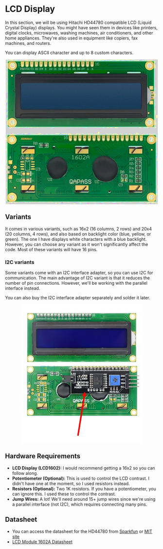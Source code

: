 # LCD Display

In this section, we will be using Hitachi HD44780 compatible LCD (Liquid Crystal Display) displays. You might have seen them in devices like printers, digital clocks, microwaves, washing machines, air conditioners, and other home appliances. They're also used in equipment like copiers, fax machines, and routers.

You can display ASCII character and up to 8 custom characters.

<img style="display: block; margin: auto;width:500px;" alt="lcd1602" src="./images/lcd1602.jpg"/>


## Variants
It comes in various variants, such as 16x2 (16 columns, 2 rows) and 20x4 (20 columns, 4 rows), and also based on backlight color (blue, yellow, or green). The one I have displays white characters with a blue backlight. However, you can choose any variant as it won't significantly affect the code.  Most of these variants will have 16 pins.

### I2C variants
Some variants come with an I2C interface adapter, so you can use I2C for communication. The main advantage of I2C variant is that it reduces the number of pin connections. However, we'll be working with the parallel interface instead.
 
You can also buy the I2C interface adapter separately and solder it later.

<img style="display: block; margin: auto;width:400px;" alt="lcd1602 I2C" src="./images/lcd1602-i2c.jpg"/>


## Hardware Requirements
- **LCD Display (LCD1602):** I would recommend getting a 16x2 so you can follow along.  
- **Potentiometer (Optional):** This is used to control the LCD contrast. I didn't have one at the moment, so I used resistors instead.  
- **Resistors (Optional):** Two 1K resistors. If you have a potentiometer, you can ignore this. I used these to control the contrast.  
- **Jump Wires:** A lot! We'll need around 15+ jump wires since we're using a parallel interface (not I2C), which requires connecting many pins.



## Datasheet
- You can access the datasheet for the HD44780 from [Sparkfun](https://www.sparkfun.com/datasheets/LCD/HD44780.pdf) or [MIT site](https://academy.cba.mit.edu/classes/output_devices/44780.pdf)
- [LCD Module 1602A Datasheet](https://www.openhacks.com/uploadsproductos/eone-1602a1.pdf)
